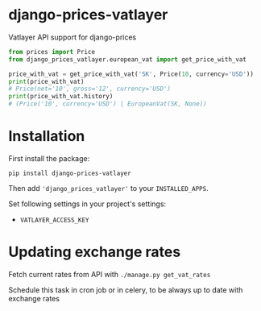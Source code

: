 # django-prices-vatlayer
Vatlayer API support for django-prices

```python
from prices import Price
from django_prices_vatlayer.european_vat import get_price_with_vat

price_with_vat = get_price_with_vat('SK', Price(10, currency='USD'))
print(price_with_vat)
# Price(net='10', gross='12', currency='USD')
print(price_with_vat.history)
# (Price('10', currency='USD') | EuropeanVat(SK, None))
```

Installation
==============
First install the package:
```
pip install django-prices-vatlayer
```
Then add `'django_prices_vatlayer'` to your `INSTALLED_APPS`.

Set following settings in your project's settings:

 * `VATLAYER_ACCESS_KEY`


Updating exchange rates
=======================
Fetch current rates from API with `./manage.py get_vat_rates`

Schedule this task in cron job or in celery, to be always up to date with exchange rates
